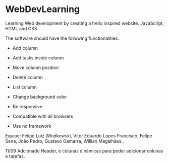 # WebDevLearning
Learning Web development by creating a trello inspired website. JavaScript, HTML and CSS.

The software should have the following functionalities:
 
 - Add column
 - Add tasks inside column
 - Move column position
 - Delete column
 - List column
 - Change background color

 - Be responsive
 - Compatible with all browsers
 - Use no framework

Equipe: Felipe Luiz Wlodkowski, Vitor Eduardo Lopes Francisco, Felipe Sena, João Pedro, Gustavo Gamarra, Willian Magalhães..

11/09 Adcionado Header, e colunas dinámicas para poder adicionar colunas e tarefas.